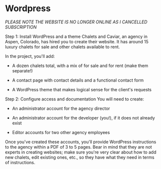 # Wordpress

*PLEASE NOTE THE WEBSITE IS NO LONGER ONLINE AS I CANCELLED SUBSCRIPTION*

Step 1: Install WordPress and a theme
Chalets and Caviar, an agency in Aspen, Colorado, has hired you to create their website. It has around 15 luxury chalets for sale and other chalets available to rent.

In the project, you'll add:

- A dozen chalets total, with a mix of for sale and for rent (make them separate!)

- A contact page with contact details and a functional contact form

- A WordPress theme that makes logical sense for the client's requests

Step 2: Configure access and documentation
You will need to create:

- An administrator account for the agency director

- An administrator account for the developer (you!), if it does not already exist

- Editor accounts for two other agency employees

Once you've created these accounts, you'll provide WordPress instructions to the agency within a PDF of 3 to 5 pages. Bear in mind that they are not experts in creating websites; make sure you're very clear about how to add new chalets, edit existing ones, etc., so they have what they need in terms of instructions. 
